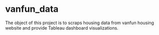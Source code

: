 # vanfun_data
The object of this project is to scraps housing data from vanfun housing website
and provide Tableau dashboard visualizations.
